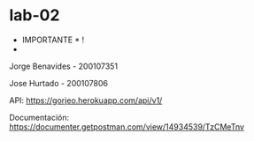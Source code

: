 # lab-02
* IMPORTANTE * !
* 

Jorge Benavides - 200107351

Jose Hurtado - 200107806

API: https://gorjeo.herokuapp.com/api/v1/

Documentación: https://documenter.getpostman.com/view/14934539/TzCMeTnv
